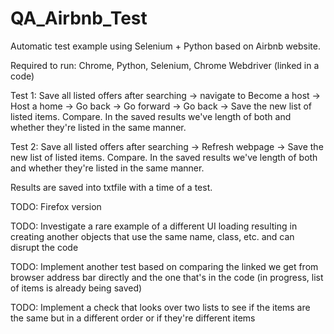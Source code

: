 # QA_Airbnb_Test
Automatic test example using Selenium + Python based on Airbnb website.

Required to run: Chrome, Python, Selenium, Chrome Webdriver (linked in a code)

Test 1: Save all listed offers after searching -> navigate to Become a host -> Host a home -> Go back -> Go forward -> Go back -> Save the new list of listed items. Compare. In the saved results we've length of both and whether they're listed in the same manner.

Test 2: Save all listed offers after searching -> Refresh webpage -> Save the new list of listed items. Compare. In the saved results we've length of both and whether they're listed in the same manner.

Results are saved into txtfile with a time of a test.

TODO: Firefox version

TODO: Investigate a rare example of a different UI loading resulting in creating another objects that use the same name, class, etc. and can disrupt the code

TODO: Implement another test based on comparing the linked we get from browser address bar directly and the one that's in the code (in progress, list of items is already being saved)

TODO: Implement a check that looks over two lists to see if the items are the same but in a different order or if they're different items
